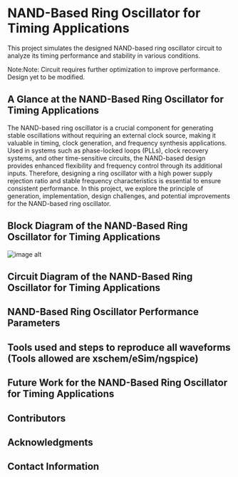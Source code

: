 
# NAND-Based Ring Oscillator for Timing Applications 


This project simulates the designed NAND-based ring oscillator circuit to analyze its timing performance and stability in various conditions.

Note:Note: Circuit requires further optimization to improve performance. Design yet to be modified.

















## A Glance at the NAND-Based Ring Oscillator for Timing Applications

The NAND-based ring oscillator is a crucial component for generating stable oscillations without requiring an external clock source, making it valuable in timing, clock generation, and frequency synthesis applications. Used in systems such as phase-locked loops (PLLs), clock recovery systems, and other time-sensitive circuits, the NAND-based design provides enhanced flexibility and frequency control through its additional inputs. Therefore, designing a ring oscillator with a high power supply rejection ratio and stable frequency characteristics is essential to ensure consistent performance. In this project, we explore the principle of generation, implementation, design challenges, and potential improvements for the NAND-based ring oscillator.


## Block Diagram of the NAND-Based Ring Oscillator for Timing Applications
![image alt](https://github.com/ansariasmi01/NAND_RO/blob/23d3de82a095ac53121851dec3a529548df966f6/Block%20Diagram.png)


## Circuit Diagram of the NAND-Based Ring Oscillator for Timing Applications
## NAND-Based Ring Oscillator Performance Parameters
















































































































































## Tools used and steps to reproduce all waveforms (Tools allowed are xschem/eSim/ngspice)
## Future Work for the NAND-Based Ring Oscillator for Timing Applications 


## Contributors
## Acknowledgments
## Contact Information
